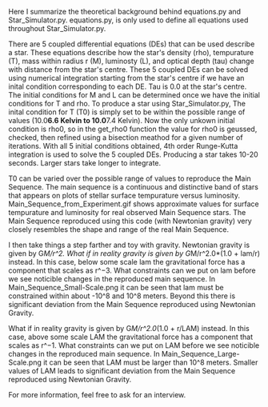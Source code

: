 Here I summarize the theoretical background behind equations.py and Star_Simulator.py. equations.py, is only used to define all equations used throughout Star_Simulator.py.

There are 5 coupled differential equations (DEs) that can be used describe a star. These equations describe how the star's density (rho), tempurature (T), mass within radius r (M), luminosty (L), and optical depth (tau) change with distance from the star's centre. These 5 coupled DEs can be solved using numerical integration starting from the star's centre if we have an inital condition corresponding to each DE. Tau is 0.0 at the star's centre. The initial conditions for M and L can be determined once we have the initial conditions for T and rho. To produce a star using Star_Simulator.py, The inital condition for T (T0) is simply set to be within the possible range of values (10.0**6.6 Kelvin to 10.0**7.4 Kelvin). Now the only unkown initial condition is rho0, so in the get_rho0 function the value for rho0 is geussed, checked, then refined using a bisection meathod for a given number of iterations. With all 5 initial conditions obtained, 4th order Runge-Kutta integration is used to solve the 5 coupled DEs. Producing a star takes 10-20 seconds. Larger stars take longer to integrate.

T0 can be varied over the possible range of values to reproduce the Main Sequence. The main sequence is a continuous and distinctive band of stars that appears on plots of stellar surface tempurature versus luminosity. Main_Sequence_from_Experiment.gif shows approximate values for surface tempurature and luminosity for real observed Main Sequence stars. The Main Sequence reproduced using this code (with Newtonian gravity) very closely resembles the shape and range of the real Main Sequence.

I then take things a step farther and toy with gravity. Newtonian gravity is given by G*M/r^2. What if in reality gravity is given by G*M/r^2.0*(1.0 + lam/r) instead. In this case, below some scale lam the gravitational force has a component that scales as r^−3. What constraints can we put on lam before we see noticible changes in the reproduced main sequence. In Main_Sequence_Small-Scale.png it can be seen that lam must be constrained within about -10^8 and 10^8 meters. Beyond this there is significant deviation from the Main Sequence reproduced using Newtonian Gravity.

What if in reality gravity is given by G*M/r^2.0*(1.0 + r/LAM) instead. In this case, above some scale LAM the gravitational force has a component that scales as r^−1. What constraints can we put on LAM before we see noticible changes in the reproduced main sequence. In Main_Sequence_Large-Scale.png it can be seen that LAM must be larger than 10^8 meters. Smaller values of LAM leads to significant deviation from the Main Sequence reproduced using Newtonian Gravity.

For more information, feel free to ask for an interview.
